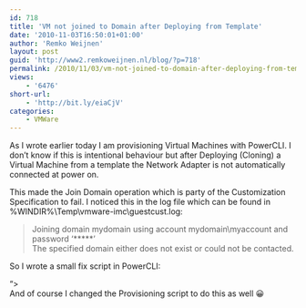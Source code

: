 ```yaml
---
id: 718
title: 'VM not joined to Domain after Deploying from Template'
date: '2010-11-03T16:50:01+01:00'
author: 'Remko Weijnen'
layout: post
guid: 'http://www2.remkoweijnen.nl/blog/?p=718'
permalink: /2010/11/03/vm-not-joined-to-domain-after-deploying-from-template/
views:
    - '6476'
short-url:
    - 'http://bit.ly/eiaCjV'
categories:
    - VMWare
---
```


As I wrote earlier today I am provisioning Virtual Machines with PowerCLI. I don’t know if this is intentional behaviour but after Deploying (Cloning) a Virtual Machine from a template the Network Adapter is not automatically connected at power on.

This made the Join Domain operation which is party of the Customization Specification to fail. I noticed this in the log file which can be found in %WINDIR%\\Temp\\vmware-imc\\guestcust.log:

> Joining domain mydomain using account mydomain\\myaccount and password ‘\*\*\*\*\*’  
> The specified domain either does not exist or could not be contacted.

So I wrote a small fix script in PowerCLI:

“&gt;  
And of course I changed the Provisioning script to do this as well 😀